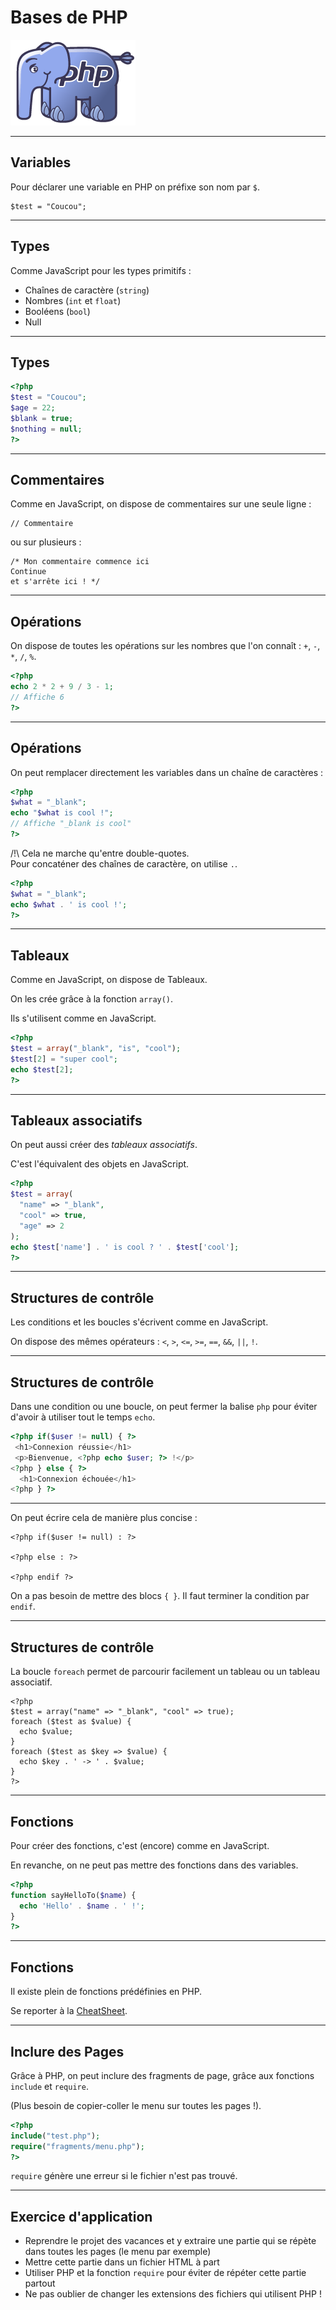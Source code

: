 # Bases de PHP

![ElePHPant Logo](img/elephpant.png)



---



## Variables

Pour déclarer une variable en PHP on préfixe son nom par `$`.

```
$test = "Coucou";
```



---



## Types

Comme JavaScript pour les types primitifs :
 - Chaînes de caractère (`string`)
 - Nombres (`int` et `float`)
 - Booléens (`bool`)
 - Null



---



## Types

 ```php
 <?php
$test = "Coucou";
$age = 22;
$blank = true;
$nothing = null;
?>
```



---




## Commentaires

Comme en JavaScript, on dispose de commentaires sur une seule ligne :
```
// Commentaire
```
ou sur plusieurs :

```
/* Mon commentaire commence ici
Continue
et s'arrête ici ! */
```



---



## Opérations

On dispose de toutes les opérations sur les nombres que l'on connaît : `+`, `-`, `*`, `/`, `%`.

```php
<?php
echo 2 * 2 + 9 / 3 - 1;
// Affiche 6
?>
```



---



## Opérations

On peut remplacer directement les variables dans un chaîne de caractères :

```php
<?php
$what = "_blank";
echo "$what is cool !";
// Affiche "_blank is cool"
?>
```

/!\\ Cela ne marche qu'entre double-quotes.  
Pour concaténer des chaînes de caractère, on utilise `.`.

```php
<?php
$what = "_blank";
echo $what . ' is cool !';
?>
```



---



## Tableaux

Comme en JavaScript, on dispose de Tableaux.

On les crée grâce à la fonction `array()`.

Ils s'utilisent comme en JavaScript.

 ```php
<?php
$test = array("_blank", "is", "cool");
$test[2] = "super cool";
echo $test[2];
?>
```



---



## Tableaux associatifs

On peut aussi créer des _tableaux associatifs_.

C'est l'équivalent des objets en JavaScript.

```php
<?php
$test = array(
  "name" => "_blank",
  "cool" => true,
  "age" => 2
);
echo $test['name'] . ' is cool ? ' . $test['cool'];
?>
```



---



## Structures de contrôle

Les conditions et les boucles s'écrivent comme en JavaScript.

On dispose des mêmes opérateurs : `<`, `>`, `<=`, `>=`, `==`, `&&`, `||`, `!`.



---



## Structures de contrôle

Dans une condition ou une boucle, on peut fermer la balise `php` pour éviter d'avoir à utiliser tout le temps `echo`.

```php
<?php if($user != null) { ?>
 <h1>Connexion réussie</h1>
 <p>Bienvenue, <?php echo $user; ?> !</p>
<?php } else { ?>
  <h1>Connexion échouée</h1>
<?php } ?>
```


***


On peut écrire cela de manière plus concise :
```
<?php if($user != null) : ?>

<?php else : ?>

<?php endif ?>
```
On a pas besoin de mettre des blocs `{ }`.
Il faut terminer la condition par `endif`.


---



## Structures de contrôle

La boucle `foreach` permet de parcourir facilement un tableau ou un tableau associatif.

```
<?php
$test = array("name" => "_blank", "cool" => true);
foreach ($test as $value) {
  echo $value;
}
foreach ($test as $key => $value) {
  echo $key . ' -> ' . $value;
}
?>
```



---



## Fonctions

Pour créer des fonctions, c'est (encore) comme en JavaScript.

En revanche, on ne peut pas mettre des fonctions dans des variables.

```php
<?php
function sayHelloTo($name) {
  echo 'Hello' . $name . ' !';
}
?>
```



---



## Fonctions

Il existe plein de fonctions prédéfinies en PHP.

Se reporter à la [CheatSheet](https://github.com/blank-project/_blank/blob/master/cheatsheets/php.md).



---



## Inclure des Pages

Grâce à PHP, on peut inclure des fragments de page, grâce aux fonctions `include` et `require`.

(Plus besoin de copier-coller le menu sur toutes les pages !).

```php
<?php
include("test.php");
require("fragments/menu.php");
?>
```
`require` génère une erreur si le fichier n'est pas trouvé.


---


## Exercice d'application

- Reprendre le projet des vacances et y extraire une partie qui se répète dans toutes les pages (le menu par exemple)
- Mettre cette partie dans un fichier HTML à part
- Utiliser PHP et la fonction `require` pour éviter de répéter cette partie partout
- Ne pas oublier de changer les extensions des fichiers qui utilisent PHP !
